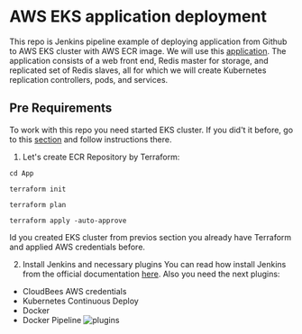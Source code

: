 # AWS EKS application deployment
This repo is Jenkins pipeline example of deploying application from Github to AWS EKS cluster with AWS ECR image. We will use this [application](https://github.com/Kasper886/guest-book). The application consists of a web front end, Redis master for storage, and replicated set of Redis slaves, all for which we will create Kubernetes replication controllers, pods, and services.

## Pre Requirements
To work with this repo you need started EKS cluster. If you did't it before, go to this [section](https://github.com/Kasper886/WaveProject/tree/master/EKS-Cluster) and follow instructions there.

1. Let's create ECR Repository by Terraform:
```
cd App
```
```
terraform init
```
```
terraform plan
```
```
terraform apply -auto-approve
```
Id you created EKS cluster from previos section you already have Terraform and applied AWS credentials before.

2. Install Jenkins and necessary plugins
You can read how install Jenkins from the official documentation [here](https://www.jenkins.io/doc/book/installing/linux/).
Also you need the next plugins:
- CloudBees AWS credentials
- Kubernetes Continuous Deploy
- Docker
- Docker Pipeline
![plugins](https://user-images.githubusercontent.com/51818001/141673704-99c9e449-64b1-41a7-9b25-d4268fb8960f.png)

